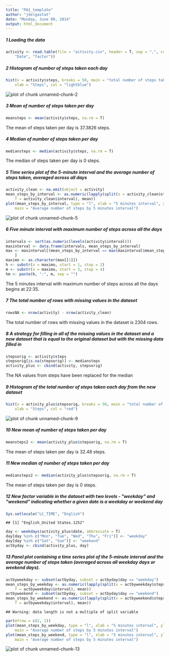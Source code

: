 ```yaml
---
title: "PA1_template"
author: "jdelgastat"
date: "Monday, June 09, 2014"
output: html_document
---
```


##### 1 Loading the data


```r
activity <- read.table(file = "activity.csv", header = T, sep = ",", colClasses = c("numeric", 
    "Date", "factor"))
```


##### 2 Histogram of number of steps taken each day

```r
hist(x = activity$steps, breaks = 50, main = "total number of steps taken each day", 
    xlab = "Steps", col = "lightblue")
```

![plot of chunk unnamed-chunk-2](figure/unnamed-chunk-2.png) 


##### 3 Mean of number of steps taken per day

```r
meansteps <- mean(activity$steps, na.rm = T)
```

The mean of steps taken per day is 37.3826 steps.

##### 4 Median of number of steps taken per day

```r
mediansteps <- median(activity$steps, na.rm = T)
```

The median of steps taken per day is 0 steps.

##### 5 Time series plot of the 5-minute interval and the average number of steps taken, averaged across all days

```r
activity_clean <- na.omit(object = activity)
mean_steps_by_interval <- as.numeric(lapply(split(x = activity_clean$steps, 
    f = activity_clean$interval), mean))
plot(mean_steps_by_interval, type = "l", xlab = "5 minutes interval", ylab = "Mean of steps across all days", 
    main = "Average number of steps by 5 minutes interval")
```

![plot of chunk unnamed-chunk-5](figure/unnamed-chunk-5.png) 


##### 6 Five minute interval with maximum number of steps across all the days

```r
intervals <- sort(as.numeric(levels(activity$interval)))
maxinterval <- data.frame(intervals, mean_steps_by_interval)
max <- maxinterval[(mean_steps_by_interval == max(maxinterval$mean_steps_by_interval)), 
    ]
maximo <- as.character(max[[1]])
h <- substr(x = maximo, start = 1, stop = 2)
m <- substr(x = maximo, start = 3, stop = 4)
hm <- paste(h, ":", m, sep = "")
```

The 5 minutes interval with maximum number of steps across all the days begins at 22:35.

##### 7 The total number of rows with missing values in the dataset

```r
rowsNA <- nrow(activity) - nrow(activity_clean)
```

The total number of rows with missing values in the dataset is 2304 rows.

##### 8 A strategy for filling in all of the missing values in the dataset and a new dataset that is equal to the original dataset but with the missing data filled in

```r
stepsorig <- activity$steps
stepsorig[is.na(stepsorig)] <- mediansteps
activity_plus <- cbind(activity, stepsorig)
```

The NA values from steps have been replaced for the median

##### 9 Histogram of the total number of steps taken each day from the new dataset

```r
hist(x = activity_plus$stepsorig, breaks = 50, main = "total number of steps taken each day", 
    xlab = "Steps", col = "red")
```

![plot of chunk unnamed-chunk-9](figure/unnamed-chunk-9.png) 


##### 10 New mean of number of steps taken per day

```r
meansteps2 <- mean(activity_plus$stepsorig, na.rm = T)
```

The mean of steps taken per day is 32.48 steps.

##### 11 New median of number of steps taken per day

```r
mediansteps2 <- median(activity_plus$stepsorig, na.rm = T)
```

The mean of steps taken per day is 0 steps.

##### 12 New factor variable in the dataset with two levels - "weekday" and "weekend" indicating whether a given date is a weekday or weekend day

```r
Sys.setlocale("LC_TIME", "English")
```

```
## [1] "English_United States.1252"
```

```r
day <- weekdays(activity_plus$date, abbreviate = T)
day[day %in% c("Mon", "Tue", "Wed", "Thu", "Fri")] <- "weekday"
day[day %in% c("Sat", "Sun")] <- "weekend"
actbyday <- cbind(activity_plus, day)
```


##### 13 Panel plot containing a time series plot of the 5-minute interval and the average number of steps taken (averaged across all weekday days or weekend days).

```r
actbyweekday <- subset(actbyday, subset = actbyday$day == "weekday")
mean_steps_by_weekday <- as.numeric(lapply(split(x = actbyweekday$stepsorig, 
    f = actbyweekday$interval), mean))
actbyweekend <- subset(actbyday, subset = actbyday$day == "weekend")
mean_steps_by_weekend <- as.numeric(lapply(split(x = actbyweekend$stepsorig, 
    f = actbyweekday$interval), mean))
```

```
## Warning: data length is not a multiple of split variable
```

```r
par(mfrow = c(2, 1))
plot(mean_steps_by_weekday, type = "l", xlab = "5 minutes interval", ylab = "Mean of steps across weekdays", 
    main = "Average number of steps by 5 minutes interval")
plot(mean_steps_by_weekend, type = "l", xlab = "5 minutes interval", ylab = "Mean of steps across weekend", 
    main = "Average number of steps by 5 minutes interval")
```

![plot of chunk unnamed-chunk-13](figure/unnamed-chunk-13.png) 


